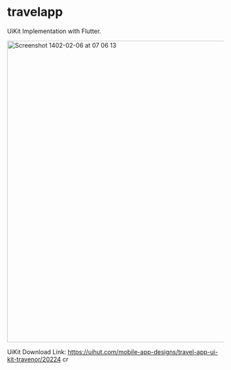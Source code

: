 # travelapp

UiKit Implementation with Flutter.

<img width="700" alt="Screenshot 1402-02-06 at 07 06 13" src="https://user-images.githubusercontent.com/25421480/234463633-488cc191-0a53-4932-9e1d-0f9915fa050e.png">




UiKit Download Link:
https://uihut.com/mobile-app-designs/travel-app-ui-kit-travenor/20224
cr